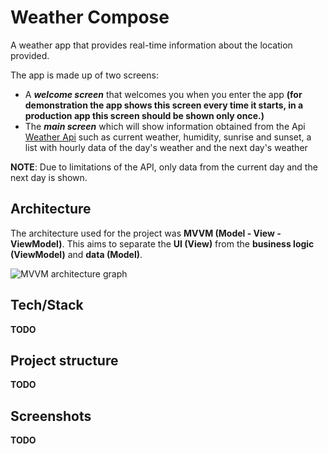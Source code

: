 # Weather Compose

A weather app that provides real-time information about the location provided. 

The app is made up of two screens:

- A ***welcome screen*** that welcomes you when you enter the app **(for demonstration the app shows this screen every time it starts, in a production app this screen should be shown only once.)**
- The ***main screen*** which will show information obtained from the Api [Weather Api](https://www.weatherapi.com/) such as current weather, humidity, sunrise and sunset, a list with hourly data of the day's weather and the next day's weather

**NOTE**: Due to limitations of the API, only data from the current day and the next day is shown.

## Architecture

The architecture used for the project was **MVVM (Model - View - ViewModel)**. This aims to separate the **UI (View)** from the **business logic (ViewModel)** and **data (Model)**.

![MVVM architecture graph](https://github.com/ifMaxi/WeatherCompose/assets/112733459/d3584ce6-40a7-489a-a845-1d98a4cbfe8b)

## Tech/Stack
**TODO**

## Project structure
**TODO**

## Screenshots
**TODO**
